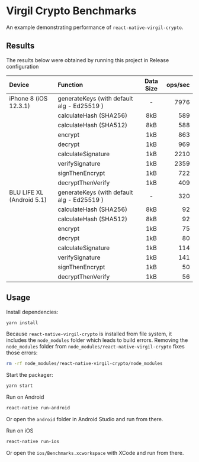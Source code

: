 # Virgil Crypto Benchmarks

An example demonstrating performance of `react-native-virgil-crypto`.

## Results

The results below were obtained by running this project in Release configuration

| Device | Function | Data Size | ops/sec |
| :---   | :---     |   :---:   |    ---: |
| iPhone 8 (iOS 12.3.1) | generateKeys (with default alg - Ed25519 ) | - | 7976 |
|                       | calculateHash (SHA256) | 8kB | 589 |
|                       | calculateHash (SHA512) | 8kB | 588 |
|                       | encrypt | 1kB | 863 |
|                       | decrypt | 1kB | 969 |
|                       | calculateSignature | 1kB | 2210 |
|                       | verifySignature | 1kB | 2359 |
|                       | signThenEncrypt | 1kB | 722 |
|                       | decryptThenVerify | 1kB | 409 |
| BLU LIFE XL (Android 5.1) | generateKeys (with default alg - Ed25519 ) | - | 320 |
|                           | calculateHash (SHA256) | 8kB | 92 |
|                           | calculateHash (SHA512) | 8kB | 92 |
|                           | encrypt | 1kB | 75 |
|                           | decrypt | 1kB | 80 |
|                           | calculateSignature | 1kB | 114 |
|                           | verifySignature | 1kB | 141 |
|                           | signThenEncrypt | 1kB | 50 |
|                           | decryptThenVerify | 1kB | 56 |

## Usage

Install dependencies:

```sh
yarn install
```

Because `react-native-virgil-crypto` is installed from file system, it includes the `node_modules` folder which leads to build errors. Removing the `node_modules` folder from `node_modules/react-native-virgil-crypto` fixes those errors:

```sh
rm -rf node_modules/react-native-virgil-crypto/node_modules
```

Start the packager:

```sh
yarn start
```

Run on Android

```sh
react-native run-android
```

Or open the `android` folder in Android Studio and run from there.

Run on iOS

```sh
react-native run-ios
```

Or open the `ios/Benchmarks.xcworkspace` with XCode and run from there.
